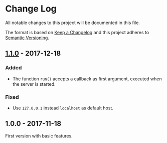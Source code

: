# Change Log

All notable changes to this project will be documented in this file.

The format is based on [Keep a Changelog](http://keepachangelog.com/) 
and this project adheres to [Semantic Versioning](http://semver.org/).

## [1.1.0] - 2017-12-18

### Added

- The function `run()` accepts a callback as first argument, executed when the server is started.

### Fixed

- Use `127.0.0.1` instead `localhost` as default host.

## 1.0.0 - 2017-11-18

First version with basic features.

[1.1.0]: https://github.com/oscarotero/php-server-manager/compare/v1.0.0...v1.1.0
